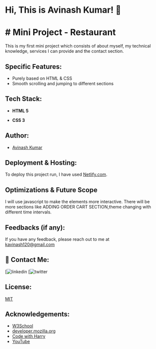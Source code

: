
# Hi, This is Avinash Kumar! 👋

  
# # Mini Project - Restaurant

This is my first mini project which consists of about myself, my technical knowledge, services I can provide and the contact section.

## Specific Features:

- Purely based on HTML & CSS
- Smooth scrolling and jumping to different sections


  
## Tech Stack:

- **HTML 5**

- **CSS 3**

  
## Author:

- [Avinash Kumar](https://github.com/ak2327/avinash)

  
## Deployment & Hosting:

To deploy this project run, I have used [Netlify.com](https://www.netlify.com/).

  
## Optimizations & Future Scope

I will use javascript to make the elements more interactive. There will be more sections like ADDING ORDER CART SECTION,theme changing with different time intervals.
  
## Feedbacks (if any):

If you have any feedback, please reach out to me at kavinash120@gmail.com

  
## 🔗 Contact Me:
[![linkedin](https://www.linkedin.com/in/avinash-kumar-a3759b110/)
[![twitter](https://twitter.com/Avinash16186366?s=08)

  
## License:

[MIT](https://choosealicense.com/licenses/mit/)

  
## Acknowledgements: 
 - [W3School](https://www.w3schools.com/)
 - [developer.mozilla.org](https://developer.mozilla.org/en-US/docs/Web/CSS)
 - [Code with Harry](https://www.codewithharry.com/videos/web-development-in-hindi-1)
 - [YouTube](https://www.youtube.com/)
  
